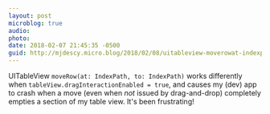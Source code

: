 ```yaml
---
layout: post
microblog: true
audio: 
photo: 
date: 2018-02-07 21:45:35 -0500
guid: http://mjdescy.micro.blog/2018/02/08/uitableview-moverowat-indexpath.html
---
```

UITableView `moveRow(at: IndexPath, to: IndexPath)` works differently when `tableView.dragInteractionEnabled = true`, and causes my (dev) app to crash when a move (even when _not_ issued by drag-and-drop) completely empties a section of my table view. It's been frustrating!
